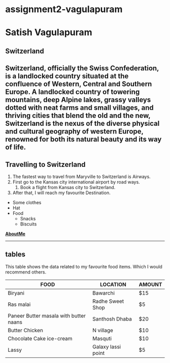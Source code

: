 # assignment2-vagulapuram
# Satish Vagulapuram
## Switzerland
Switzerland, officially the **Swiss Confederation**, is a **landlocked country** situated at the confluence of Western, Central and Southern Europe. A landlocked country of towering mountains, deep Alpine lakes, grassy valleys dotted with neat farms and small villages, and thriving cities that blend the old and the new, Switzerland is the nexus of the diverse physical and cultural geography of western Europe, renowned for both its **natural beauty and its way of life**.
---
## Travelling to Switzerland
1. The fastest way to travel from Maryville to Switzerland is Airways.
2. First go to the Kansas city international airport by road ways.
   1. Book a flight from Kansas city to Switzerland.
3. After that, I will reach my favourite Destination.

* Some clothes
* Hat
* Food
  * Snacks
  * Biscuits

**[AboutMe](AboutMe.md)**

---

## tables

This table shows the data related to my favourite food items. Which I would recommend others.

|FOOD|LOCATION|AMOUNT|
|---|---|---|
|Biryani|Bawarchi|$15|
|Ras malai|Radhe Sweet Shop|$5|
|Paneer Butter masala with butter naans|Santhosh Dhaba|$20|
|Butter Chicken|N village|$10|
|Chocolate Cake ice-cream|Masquti|$10|
|Lassy|Galaxy lassi point|$5|


